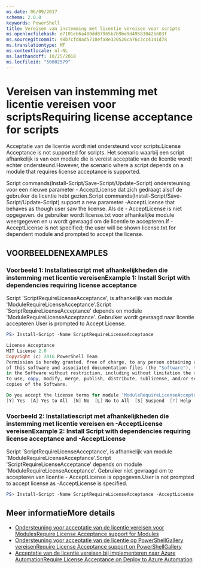 ```yaml
---
ms.date: 06/09/2017
schema: 2.0.0
keywords: PowerShell
title: Vereisen van instemming met licentie vereisen voor scripts
ms.openlocfilehash: e7101eb6a480dd87965b7b9be9d49583042b603f
ms.sourcegitcommit: 98b7cfd8ad5718efa8e320526ca76c3cc4141d78
ms.translationtype: MT
ms.contentlocale: nl-NL
ms.lasthandoff: 10/25/2018
ms.locfileid: "50002579"
---
```

# <a name="requiring-license-acceptance-for-scripts"></a><span data-ttu-id="d3d42-103">Vereisen van instemming met licentie vereisen voor scripts</span><span class="sxs-lookup"><span data-stu-id="d3d42-103">Requiring license acceptance for scripts</span></span>

<span data-ttu-id="d3d42-104">Acceptatie van de licentie wordt niet ondersteund voor scripts.</span><span class="sxs-lookup"><span data-stu-id="d3d42-104">License Acceptance is not supported for scripts.</span></span> <span data-ttu-id="d3d42-105">Het scenario waarbij een script afhankelijk is van een module die is vereist acceptatie van de licentie wordt echter ondersteund.</span><span class="sxs-lookup"><span data-stu-id="d3d42-105">However, the scenario where a script depends on a module that requires license acceptance is supported.</span></span>

<span data-ttu-id="d3d42-106">Script commands(Install-Script/Save-Script/Update-Script) ondersteuning voor een nieuwe parameter - AcceptLicense dat zich gedraagt alsof de gebruiker de licentie hebt gezien.</span><span class="sxs-lookup"><span data-stu-id="d3d42-106">Script commands(Install-Script/Save-Script/Update-Script) support a new parameter -AcceptLicense that behaves as though user saw the license.</span></span> <span data-ttu-id="d3d42-107">Als de - AcceptLicense is niet opgegeven. de gebruiker wordt license.txt voor afhankelijke module weergegeven en u wordt gevraagd om de licentie te accepteren.</span><span class="sxs-lookup"><span data-stu-id="d3d42-107">If -AcceptLicense is not specified; the user will be shown license.txt for dependent module and prompted to accept the license.</span></span>

## <a name="examples"></a><span data-ttu-id="d3d42-108">VOORBEELDEN</span><span class="sxs-lookup"><span data-stu-id="d3d42-108">EXAMPLES</span></span>

### <a name="example-1-install-script-with-dependencies-requiring-license-acceptance"></a><span data-ttu-id="d3d42-109">Voorbeeld 1: Installatiescript met afhankelijkheden die instemming met licentie vereisen</span><span class="sxs-lookup"><span data-stu-id="d3d42-109">Example 1: Install Script with dependencies requiring license acceptance</span></span>

<span data-ttu-id="d3d42-110">Script 'ScriptRequireLicenseAcceptance', is afhankelijk van module 'ModuleRequireLicenseAcceptance'.</span><span class="sxs-lookup"><span data-stu-id="d3d42-110">Script 'ScriptRequireLicenseAcceptance' depends on module 'ModuleRequireLicenseAcceptance'.</span></span> <span data-ttu-id="d3d42-111">Gebruiker wordt gevraagd naar licentie accepteren.</span><span class="sxs-lookup"><span data-stu-id="d3d42-111">User is prompted to Accept License.</span></span>

```PowerShell
PS> Install-Script -Name ScriptRequireLicenseAcceptance

License Acceptance
MIT License 2.0
Copyright (c) 2016 PowerShell Team
Permission is hereby granted, free of charge, to any person obtaining a copy
of this software and associated documentation files (the "Software"), to deal
in the Software without restriction, including without limitation the rights
to use, copy, modify, merge, publish, distribute, sublicense, and/or sell
copies of the Software.

Do you accept the license terms for module 'ModuleRequireLicenseAcceptance'.
[Y] Yes  [A] Yes to All  [N] No  [L] No to All  [S] Suspend  [?] Help (default is "N"):
```

### <a name="example-2-install-script-with-dependencies-requiring-license-acceptance-and--acceptlicense"></a><span data-ttu-id="d3d42-112">Voorbeeld 2: Installatiescript met afhankelijkheden die instemming met licentie vereisen en -AcceptLicense vereisen</span><span class="sxs-lookup"><span data-stu-id="d3d42-112">Example 2: Install Script with dependencies requiring license acceptance and -AcceptLicense</span></span>

<span data-ttu-id="d3d42-113">Script 'ScriptRequireLicenseAcceptance', is afhankelijk van module 'ModuleRequireLicenseAcceptance'.</span><span class="sxs-lookup"><span data-stu-id="d3d42-113">Script 'ScriptRequireLicenseAcceptance' depends on module 'ModuleRequireLicenseAcceptance'.</span></span> <span data-ttu-id="d3d42-114">Gebruiker niet gevraagd om te accepteren van licentie - AcceptLicense is opgegeven.</span><span class="sxs-lookup"><span data-stu-id="d3d42-114">User is not prompted to accept license as -AcceptLicense is specified.</span></span>

```PowerShell
PS> Install-Script -Name ScriptRequireLicenseAcceptance -AcceptLicense
```

## <a name="more-details"></a><span data-ttu-id="d3d42-115">Meer informatie</span><span class="sxs-lookup"><span data-stu-id="d3d42-115">More details</span></span>

- [<span data-ttu-id="d3d42-116">Ondersteuning voor acceptatie van de licentie vereisen voor Modules</span><span class="sxs-lookup"><span data-stu-id="d3d42-116">Require License Acceptance support for Modules</span></span>](module-license-acceptance.md)
- [<span data-ttu-id="d3d42-117">Ondersteuning voor acceptatie van de licentie op PowerShellGallery vereisen</span><span class="sxs-lookup"><span data-stu-id="d3d42-117">Require License Acceptance support on PowerShellGallery</span></span>](../how-to/working-with-packages/packages-that-require-license-acceptance.md)
- [<span data-ttu-id="d3d42-118">Acceptatie van de licentie vereisen bij implementeren naar Azure Automation</span><span class="sxs-lookup"><span data-stu-id="d3d42-118">Require License Acceptance on Deploy to Azure Automation</span></span>](../how-to/working-with-packages/deploy-to-azure-automation.md)
